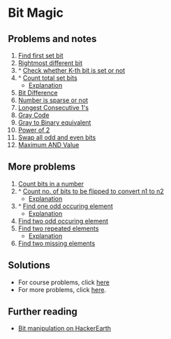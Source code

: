 # Bit Magic
## Problems and notes
1. [Find first set bit](https://practice.geeksforgeeks.org/problems/find-first-set-bit/1)
2. [Rightmost different bit](https://practice.geeksforgeeks.org/problems/rightmost-different-bit/1)
3. ^ [Check whether K-th bit is set or not](https://practice.geeksforgeeks.org/problems/check-whether-k-th-bit-is-set-or-not/1)
4. ^ [Count total set bits](https://practice.geeksforgeeks.org/problems/set-bits/0)
    - [Explanation](https://www.geeksforgeeks.org/count-set-bits-in-an-integer/)
5. [Bit Difference](https://practice.geeksforgeeks.org/problems/bit-difference/1)
6. [Number is sparse or not](https://practice.geeksforgeeks.org/problems/number-is-sparse-or-not/1)
7. [Longest Consecutive 1's](https://practice.geeksforgeeks.org/problems/longest-consecutive-1s/1)
8. [Gray Code](https://practice.geeksforgeeks.org/problems/gray-code/1)
9. [Gray to Binary equivalent](https://practice.geeksforgeeks.org/problems/gray-to-binary-equivalent/1)
10. [Power of 2](https://practice.geeksforgeeks.org/problems/power-of-2/1)
11. [Swap all odd and even bits](https://practice.geeksforgeeks.org/problems/swap-all-odd-and-even-bits/1)
12. [Maximum AND Value](https://practice.geeksforgeeks.org/problems/maximum-and-value/1)

## More problems
1. [Count bits in a number](https://www.geeksforgeeks.org/count-total-bits-number/)
2. ^ [Count no. of bits to be flipped to convert n1 to n2](https://practice.geeksforgeeks.org/problems/bit-difference/0)
    - [Explanation](https://www.geeksforgeeks.org/count-number-of-bits-to-be-flipped-to-convert-a-to-b/)
3. ^ [Find one odd occuring element](https://practice.geeksforgeeks.org/problems/find-the-odd-occurence/0)
    - [Explanation](https://www.geeksforgeeks.org/find-the-number-occurring-odd-number-of-times/)
4. [Find two odd occuring element](https://www.geeksforgeeks.org/two-odd-occurring-elements-array-occur-even-times/)
5. [Find two repeated elements](https://practice.geeksforgeeks.org/problems/two-repeated-elements/0)
    - [Explanation](https://www.geeksforgeeks.org/find-the-two-repeating-elements-in-a-given-array/)
6. [Find two missing elements](https://www.geeksforgeeks.org/find-two-missing-numbers-set-2-xor-based-solution/)

## Solutions
- For course problems, click [here](https://github.com/thecoducer/GeeksForGeeks_DSA_Course_Solutions/blob/master/Bit_Magic)
- For more problems, click [here](https://github.com/thecoducer/GeeksForGeeks_DSA_Course_Solutions/tree/master/Bit_Magic/More).

## Further reading
- [Bit manipulation on HackerEarth](https://www.hackerearth.com/practice/notes/bit-manipulation/)